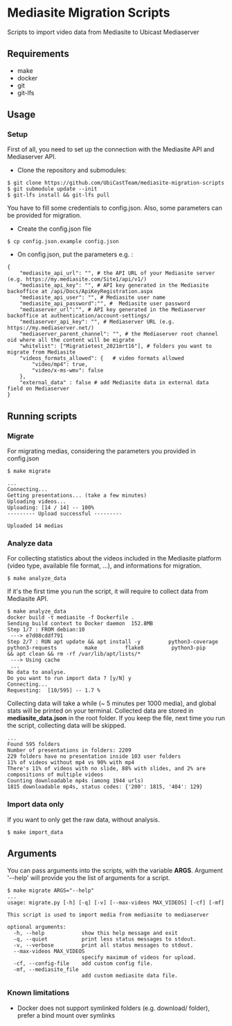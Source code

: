 # Mediasite Migration Scripts

Scripts to import video data from Mediasite to Ubicast Mediaserver

## Requirements

* make
* docker
* git
* git-lfs

## Usage

### Setup

First of all, you need to set up the connection with the Mediasite API and Mediaserver API.

- Clone the repository and submodules:

```
$ git clone https://github.com/UbiCastTeam/mediasite-migration-scripts
$ git submodule update --init
$ git-lfs install && git-lfs pull
```

You have to fill some credentials to config.json. Also, some parameters can be provided for migration.

- Create the config.json file

`$ cp config.json.example config.json`

- On config.json, put the parameters e.g. :

```
{
    "mediasite_api_url": "", # the API URL of your Mediasite server (e.g. https://my.mediasite.com/Site1/api/v1/)
    "mediasite_api_key": "", # API key generated in the Mediasite backoffice at /api/Docs/ApiKeyRegistration.aspx
    "mediasite_api_user": "", # Mediasite user name
    "mediasite_api_password":"", #  Mediasite user password
    "mediaserver_url":"", # API key generated in the Mediaserver backoffice at authentication/account-settings/
    "mediaserver_api_key": "", # Mediaserver URL (e.g. https://my.mediaserver.net/)
    "mediaserver_parent_channel": "", # the Mediaserver root channel oid where all the content will be migrate
    "whitelist": ["Migratietest_2021mrt16"], # folders you want to migrate from Mediasite
    "videos_formats_allowed": {   # video formats allowed
        "video/mp4": true,
        "video/x-ms-wmv": false
    },
    "external_data" : false # add Mediasite data in external data field on Mediaserver
}

```

## Running scripts
### Migrate

For migrating medias, considering the parameters you provided in config.json

`$ make migrate`

```
...
Connecting...
Getting presentations... (take a few minutes)
Uploading videos...
Uploading: [14 / 14] -- 100%
--------- Upload successful ---------

Uploaded 14 medias

```

### Analyze data
For collecting statistics about the videos included in the  Mediasite platform (video type, available file format, ...), and informations for migration.

`$ make analyze_data`

If it's the first time you run the script, it will require to collect data from Mediasite API.
```
$ make analyze_data
docker build -t mediasite -f Dockerfile .
Sending build context to Docker daemon  152.8MB
Step 1/7 : FROM debian:10
 ---> e7d08cddf791
Step 2/7 : RUN apt update && apt install -y         python3-coverage         python3-requests         make         flake8         python3-pip     && apt clean && rm -rf /var/lib/apt/lists/*
 ---> Using cache
 ...
No data to analyse.
Do you want to run import data ? [y/N] y
Connecting...
Requesting:  [10/595] -- 1.7 %

```

Collecting data will take a while (~ 5 minutes per 1000 media), and global stats will be printed on your terminal. Collected data are stored in **mediasite_data.json** in the root folder. If you keep the file, next time you run the script, collecting data will be skipped.

```
...
Found 595 folders
Number of presentations in folders: 2209
229 folders have no presentation inside 103 user folders
11% of videos without mp4 vs 90% with mp4
There's 11% of videos with no slide, 88% with slides, and 2% are compositions of multiple videos
Counting downloadable mp4s (among 1944 urls)
1815 downloadable mp4s, status codes: {'200': 1815, '404': 129}
```

### Import data only
If you want to only get the raw data, without analysis.

`$ make import_data`


## Arguments
You can pass arguments into the scripts, with the variable **ARGS**. Argument '--help' will provide you the list of arguments for a script.

```
$ make migrate ARGS="--help"
...
usage: migrate.py [-h] [-q] [-v] [--max-videos MAX_VIDEOS] [-cf] [-mf]

This script is used to import media from mediasite to mediaserver

optional arguments:
  -h, --help            show this help message and exit
  -q, --quiet           print less status messages to stdout.
  -v, --verbose         print all status messages to stdout.
  --max-videos MAX_VIDEOS
                        specify maximum of videos for upload.
  -cf, --config-file    add custom config file.
  -mf, --mediasite_file
                        add custom mediasite data file.
```

### Known limitations

* Docker does not support symlinked folders (e.g. download/ folder), prefer a bind mount over symlinks
